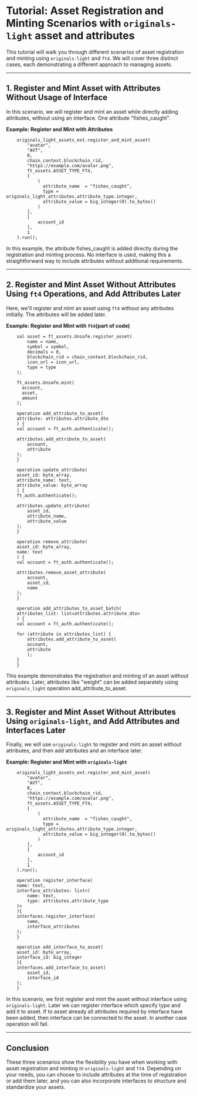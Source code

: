 
# Tutorial: Asset Registration and Minting Scenarios with `originals-light` asset and attributes

This tutorial will walk you through different scenarios of asset registration and minting using `originals-light` and `ft4`. We will cover three distinct cases, each demonstrating a different approach to managing assets.

---

## 1. Register and Mint Asset with Attributes Without Usage of Interface

In this scenario, we will register and mint an asset while directly adding attributes, without using an interface. One attribute "fishes_caught".

**Example: Register and Mint with Attributes**


```rell
    originals_light_assets_ext.register_and_mint_asset(
        "avatar",
        "AVT",
        0,
        chain_context.blockchain_rid,
        "https://example.com/avatar.png",
        ft_assets.ASSET_TYPE_FT4,
        [
            (
              attribute_name  = "fishes_caught",
              type = originals_light_attributes.attribute_type.integer,
              attribute_value = big_integer(0).to_bytes()
            )
        ],
        [
            account_id
        ],
        1
    ).run();
```

In this example, the attribute fishes_caught is added directly during the registration and minting process. No interface is used, making this a straightforward way to include attributes without additional requirements.

---

## 2. Register and Mint Asset Without Attributes Using `ft4` Operations, and Add Attributes Later

Here, we'll register and mint an asset using `ft4` without any attributes initially. The attributes will be added later.

**Example: Register and Mint with `ft4`(part of code)**

```rell
    val asset = ft_assets.Unsafe.register_asset(
        name = name,
        symbol = symbol,
        decimals = 0,
        blockchain_rid = chain_context.blockchain_rid,
        icon_url = icon_url,
        type = type
    );

    ft_assets.Unsafe.mint(
      account,
      asset,
      amount
    );

```

```rell
    operation add_attribute_to_asset(
    attribute: attributes.attribute_dto
    ) {
    val account = ft_auth.authenticate();

    attributes.add_attribute_to_asset(
        account,
        attribute
    );
    }

    operation update_attribute(
    asset_id: byte_array,
    attribute_name: text,
    attribute_value: byte_array
    ) {
    ft_auth.authenticate();

    attributes.update_attribute(
        asset_id,
        attribute_name,
        attribute_value
    );
    }

    operation remove_attribute(
    asset_id: byte_array,
    name: text
    ) {
    val account = ft_auth.authenticate();
    
    attributes.remove_asset_attribute(
        account,
        asset_id,
        name
    );
    }

    operation add_attributes_to_asset_batch(
    attributes_list: list<attributes.attribute_dto>
    ) {
    val account = ft_auth.authenticate();

    for (attribute in attributes_list) {
        attributes.add_attribute_to_asset(
        account,
        attribute
        );
    }
    }

```

This example demonstrates the registration and minting of an asset without attributes. Later, attributes like "weight" can be added separately using `originals_light` operation add_attribute_to_asset.

---

## 3. Register and Mint Asset Without Attributes Using `originals-light`, and Add Attributes and Interfaces Later

Finally, we will use `originals-light` to register and mint an asset without attributes, and then add attributes and an interface later.

**Example: Register and Mint with `originals-light`**

```rell
    originals_light_assets_ext.register_and_mint_asset(
        "avatar",
        "AVT",
        0,
        chain_context.blockchain_rid,
        "https://example.com/avatar.png",
        ft_assets.ASSET_TYPE_FT4,
        [
            (
              attribute_name  = "fishes_caught",
              type = originals_light_attributes.attribute_type.integer,
              attribute_value = big_integer(0).to_bytes()
            )
        ],
        [
            account_id
        ],
        1
    ).run();
```

```rell
    operation register_interface(
    name: text,
    interface_attributes: list<(
        name: text,
        type: attributes.attribute_type
    )>
    ){
    interfaces.register_interface(
        name,
        interface_attributes
    );
    }

    operation add_interface_to_asset(
    asset_id: byte_array,
    interface_id: big_integer
    ){
    interfaces.add_interface_to_asset(
        asset_id,
        interface_id
    );
    }
```


In this scenario, we first register and mint the asset without interface using `originals-light`. Later we can register interface which specify type and add it to asset. 
If to asset already all attributes required by interface have been added, then interface can be connected to the asset. In another case operation will fail.

---

## Conclusion

These three scenarios show the flexibility you have when working with asset registration and minting in `originals-light` and `ft4`. Depending on your needs, you can choose to include attributes at the time of registration or add them later, and you can also incorporate interfaces to structure and standardize your assets.
